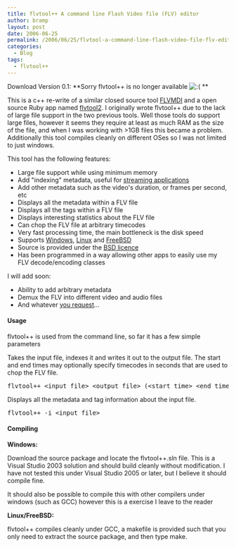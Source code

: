 ```yaml
---
title: flvtool++ A command line Flash Video file (FLV) editor
author: bramp
layout: post
date: 2006-06-25
permalink: /2006/06/25/flvtool-a-command-line-flash-video-file-flv-editor/
categories:
  - Blog
tags:
  - flvtool++
---
```

Download Version 0.1: **Sorry flvtool++ is no longer available <img src="http://bramp.net/blog/wp-includes/images/smilies/icon_sad.gif" alt=":(" class="wp-smiley" /> **

This is a c++ re-write of a similar closed source tool [FLVMDI][1] and a open source Ruby app named [flvtool2][2]. I originally wrote flvtool++ due to the lack of large file support in the two previous tools. Well those tools do support large files, however it seems they require at least as much RAM as the size of the file, and when I was working with >1GB files this became a problem. Additionally this tool compiles cleanly on different OSes so I was not limited to just windows.

This tool has the following features:

  * Large file support while using minimum memory
  * Add "indexing" metadata, useful for [streaming applications][3]
  * Add other metadata such as the video's duration, or frames per second, etc
  * Displays all the metadata within a FLV file
  * Displays all the tags within a FLV file
  * Displays interesting statistics about the FLV file
  * Can chop the FLV file at arbitrary timecodes
  * Very fast processing time, the main bottleneck is the disk speed
  * Supports [Windows][4], [Linux][5] and [FreeBSD][6]
  * Source is provided under the [BSD licence][7]
  * Has been programmed in a way allowing other apps to easily use my FLV decode/encoding classes

I will add soon:

  * Ability to add arbitrary metadata
  * Demux the FLV into different video and audio files
  * And whatever [you request][8]&#8230;

#### Usage

flvtool++ is used from the command line, so far it has a few simple parameters

Takes the input file, indexes it and writes it out to the output file. The start and end times may optionally specify timecodes in seconds that are used to chop the FLV file.

<pre>flvtool++ &lt;input file&gt; &lt;output file&gt; (&lt;start time&gt; &lt;end time&gt;)</pre>

Displays all the metadata and tag information about the input file.

<pre>flvtool++ -i &lt;input file&gt;</pre>

#### Compiling

**Windows:**

Download the source package and locate the flvtool++.sln file. This is a Visual Studio 2003 solution and should build cleanly without modification. I have not tested this under Visual Studio 2005 or later, but I believe it should compile fine.

It should also be possible to compile this with other compilers under windows (such as GCC) however this is a exercise I leave to the reader

**Linux/FreeBSD:**

flvtool++ compiles cleanly under GCC, a makefile is provided such that you only need to extract the source package, and then type make.

 [1]: http://www.buraks.com/flvmdi/
 [2]: http://rubyforge.org/projects/flvtool2/
 [3]: http://www.flashcomguru.com/index.cfm/2005/11/2/Streaming-flv-video-via-PHP-take-two
 [4]: http://www.microsoft.com/windows/
 [5]: http://www.linux.org/
 [6]: http://www.freebsd.org/
 [7]: http://www.opensource.org/licenses/bsd-license.php
 [8]: /about#contact